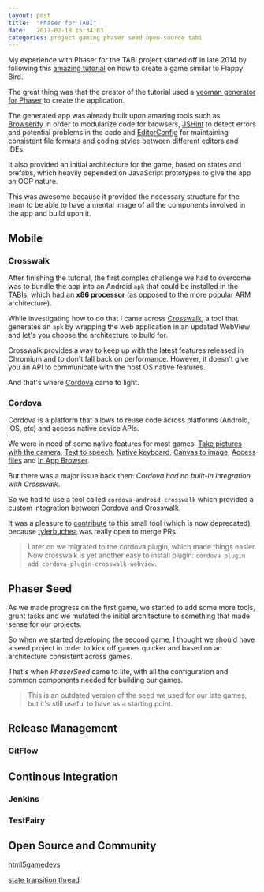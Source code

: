```yaml
---
layout: post
title:  "Phaser for TABI"
date:   2017-02-18 15:34:03
categories: project gaming phaser seed open-source tabi
---
```

My experience with Phaser for the TABI project started off in late 2014 by following this [amazing tutorial](http://www.codevinsky.com/phaser-2-0-tutorial-flappy-bird-part-5/) on how to create a game similar to Flappy Bird.

The great thing was that the creator of the tutorial used a [yeoman generator for Phaser](https://github.com/8-uh/generator-phaser-official) to create the application.

The generated app was already built upon amazing tools such as [Browserify](https://browserify.org) in order to modularize code for browsers, [JSHint](http://jshint.com/) to detect errors and potential problems in the code and [EditorConfig](https://editorconfig.org/) for maintaining consistent file formats and coding styles between different editors and IDEs.

It also provided an initial architecture for the game, based on states and prefabs, which heavily depended on JavaScript prototypes to give the app an OOP nature.

This was awesome because it provided the necessary structure for the team to be able to have a mental image of all the components involved in the app and build upon it.

## Mobile

### Crosswalk

After finishing the tutorial, the first complex challenge we had to overcome was to bundle the app into an Android `apk` that could be installed in the TABIs, which had an **x86 processor** (as opposed to the more popular ARM architecture).

While investigating how to do that I came across [Crosswalk](https://crosswalk-project.org), a tool that generates an `apk` by wrapping the web application in an updated WebView and let's you choose the architecture to build for.

Crosswalk provides a way to keep up with the latest features released in Chromium and to don't fall back on performance. However, it doesn't give you an API to communicate with the host OS native features.

And that's where [Cordova](https://cordova.apache.org/) came to light.

### Cordova

Cordova is a platform that allows to reuse code across platforms (Android, iOS, etc) and access native device APIs.

We were in need of some native features for most games: [Take pictures with the camera](https://github.com/apache/cordova-plugin-camera), [Text to speech](https://github.com/vilic/cordova-plugin-tts), [Native keyboard](com.ionic.keyboard), [Canvas to image](org.devgeeks.Canvas2ImagePlugin), [Access files](https://cordova.apache.org/docs/en/latest/reference/cordova-plugin-file/) and [In App Browser](https://cordova.apache.org/docs/en/latest/reference/cordova-plugin-inappbrowser/).

But there was a major issue back then: _Cordova had no built-in integration with Crosswalk_.

So we had to use a tool called `cordova-android-crosswalk` which provided a custom integration between Cordova and Crosswalk.

It was a pleasure to [contribute](https://github.com/tylerbuchea/cordova-android-crosswalk/commits?author=aaccurso) to this small tool (which is now deprecated), because [tylerbuchea](https://github.com/tylerbuchea) was really open to merge PRs.

<github-repo-card owner="tylerbuchea" name="cordova-android-crosswalk">
  <div class="loading">
    <div class="loading-bar"></div>
    <div class="loading-bar"></div>
    <div class="loading-bar"></div>
    <div class="loading-bar"></div>
  </div>
</github-repo-card>

> Later on we migrated to the cordova plugin, which made things easier. Now crosswalk is yet another easy to install plugin: `cordova plugin add cordova-plugin-crosswalk-webview`.

## Phaser Seed

As we made progress on the first game, we started to add some more tools, grunt tasks and we mutated the initial architecture to something that made sense for our projects.

So when we started developing the second game, I thought we should have a seed project in order to kick off games quicker and based on an architecture consistent across games.

That's when _PhaserSeed_ came to life, with all the configuration and common components needed for building our games.

<github-repo-card name="phaser-seed">
  <div class="loading">
    <div class="loading-bar"></div>
    <div class="loading-bar"></div>
    <div class="loading-bar"></div>
    <div class="loading-bar"></div>
  </div>
</github-repo-card>

> This is an outdated version of the seed we used for our late games, but it's still useful to have as a starting point.

## Release Management

<github-repo-card name="grunt-bump-cordova">
  <div class="loading">
    <div class="loading-bar"></div>
    <div class="loading-bar"></div>
    <div class="loading-bar"></div>
    <div class="loading-bar"></div>
  </div>
</github-repo-card>

### GitFlow

## Continous Integration

### Jenkins

### TestFairy

## Open Source and Community

[html5gamedevs](http://www.html5gamedevs.com/profile/11049-aaccurso/)

<github-repo-card name="phaser-state-transition-plugin">
  <div class="loading">
    <div class="loading-bar"></div>
    <div class="loading-bar"></div>
    <div class="loading-bar"></div>
    <div class="loading-bar"></div>
  </div>
</github-repo-card>

[state transition thread](http://www.html5gamedevs.com/topic/10015-phaser-213-and-state-transition-plugin/?do=findComment&comment=64638)

<github-repo-card name="canvas-image-saver">
  <div class="loading">
    <div class="loading-bar"></div>
    <div class="loading-bar"></div>
    <div class="loading-bar"></div>
    <div class="loading-bar"></div>
  </div>
</github-repo-card>
<github-repo-card name="Canvas2ImagePlugin">
  <div class="loading">
    <div class="loading-bar"></div>
    <div class="loading-bar"></div>
    <div class="loading-bar"></div>
    <div class="loading-bar"></div>
  </div>
</github-repo-card>
